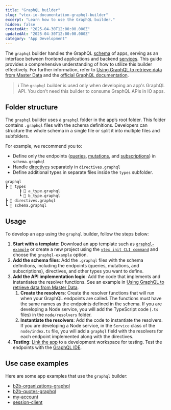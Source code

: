 ```yaml
---
title: "GraphQL builder"
slug: "vtex-io-documentation-graphql-builder"
excerpt: "Learn how to use the GraphQL builder."
hidden: false
createdAt: "2025-04-30T12:00:00.000Z"
updatedAt: "2025-04-30T12:00:00.000Z"
category: "App Development"
---
```


The `graphql` builder handles the GraphQL [schema](https://graphql.org/learn/schema/) of apps, serving as an interface between frontend applications and backend [services](https://developers.vtex.com/docs/guides/vtex-io-documentation-service). This guide provides a comprehensive understanding of how to utilize this builder effectively. For further information, refer to [Using GraphQL to retrieve data from Master Data](https://developers.vtex.com/docs/guides/services-6-graphql-retrieving-data-from-master-data) and the [official GraphQL documentation](https://graphql.com/learn/what-is-graphql/).

> ℹ️ The `graphql` builder is used only when developing an app's GraphQL API. You don't need this builder to consume GraphQL APIs in IO apps.

## Folder structure

The `graphql` builder uses a `graphql` folder in the app’s root folder. This folder contains `.graphql` files with the schema definitions. Developers can structure the whole schema in a single file or split it into multiple files and subfolders.

For example, we recommend you to:

- Define only the endpoints ([queries](https://graphql.org/learn/queries/), [mutations](https://graphql.org/learn/mutations/), and [subscriptions](https://graphql.org/learn/subscriptions/)) in `schema.graphql`
- Handle [directives](https://graphql.org/learn/schema/#directives) separately in `directives.graphql`
- Define additional types in separate files inside the `types` subfolder.

```txt
graphql
┣ 📂 types
      ┣ 📄 a_type.graphql
      ┗ 📄 b_type.graphql
┣ 📄 directives.graphql
┗ 📄 schema.graphql
```

## Usage

To develop an app using the `graphql` builder, follow the steps below:

1. **Start with a template:** Download an app template such as [`graphql-example`](https://github.com/vtex-apps/graphql-example) or create a new project using the [`vtex init CLI command`](https://developers.vtex.com/docs/guides/vtex-io-documentation-vtex-io-cli-usage#starting-a-new-project) and choose the `graphql-example` option.
2. **Add the schema files**: Add the `.graphql` files with the schema definitions, including the endpoints (queries, mutations, and subscriptions), directives, and other types you want to define.
3. **Add the API implementation logic**: Add the code that implements and instantiates the resolver functions. See an example in [Using GraphQL to retrieve data from Master Data](https://developers.vtex.com/docs/guides/services-6-graphql-retrieving-data-from-master-data).
    1. **Create the resolvers**: Create the resolver functions that will run when your GraphQL endpoints are called. The functions must have the same names as the endpoints defined in the schema. If you are developing a Node service, you will add the TypeScript code (`.ts` files) in the `node/resolvers` folder.
    2. **Instantiate the resolvers**: Add the code to instantiate the resolvers. If you are developing a Node service, in the `Service` class of the `node/index.ts` file, you will add a `graphql` field with the resolvers for each endpoint implemented along with the directives.
4. **Testing**: [Link the app](https://developers.vtex.com/docs/guides/vtex-io-documentation-linking-an-app) to a development workspace for testing. Test the endpoints with the [GraphQL IDE](https://developers.vtex.com/docs/guides/graphql-ide).

## Use case examples

Here are some app examples that use the `graphql` builder:

- [b2b-organizations-graphql](https://github.com/vtex-apps/b2b-organizations-graphql)
- [b2b-quotes-graphql](https://github.com/vtex-apps/b2b-quotes-graphql)
- [my-account](https://github.com/vtex-apps/my-account)
- [session-client](https://github.com/vtex-apps/session-client)
